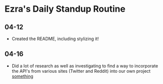 # Ezra's Daily Standup Routine

## 04-12

 -  Created the README, including stylizing it!
 
## 04-16

 -  Did a lot of research as well as investigating to find a way to incorporate the API's from various sites (Twitter and Reddit) into our own project [something](google.com)

